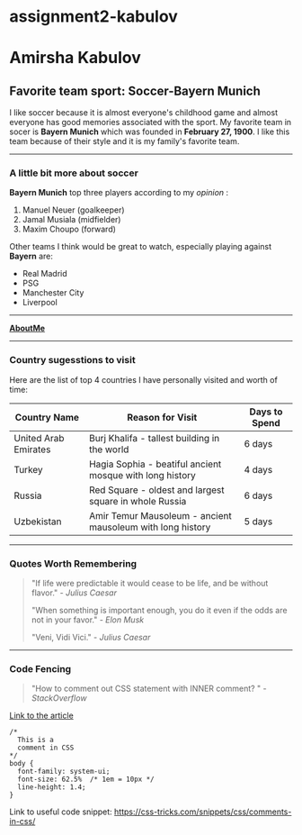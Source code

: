 # assignment2-kabulov

# Amirsha Kabulov
## Favorite team sport: Soccer-Bayern Munich

I like soccer because it is almost everyone's childhood game and almost everyone has good memories associated with the sport. My favorite team in socer is **Bayern Munich** which was founded in **February 27, 1900**. I like this team because of their style and it is my family's favorite team.

---

### A little bit more about soccer
**Bayern Munich** top three players according to my *opinion* :
1. Manuel Neuer (goalkeeper)
2. Jamal Musiala (midfielder)
3. Maxim Choupo (forward)

Other teams I think would be great to watch, especially playing against **Bayern** are:
* Real Madrid
* PSG
* Manchester City
* Liverpool

***
**[AboutMe](AboutMe.md)**

***
### Country sugesstions to visit
Here are the list of top 4 countries I have personally visited and worth of time:

|Country Name | Reason for Visit                                   | Days to Spend |
|     ---     |       ---                                          |      ---      |
|United Arab Emirates| Burj Khalifa - tallest building in the world| 6 days
|Turkey              | Hagia Sophia - beatiful ancient mosque with long history| 4 days|
|Russia              | Red Square - oldest and largest square in whole Russia| 6 days|
|Uzbekistan          | Amir Temur Mausoleum - ancient mausoleum with long history| 5 days|

***
### Quotes Worth Remembering
> "If life were predictable it would cease to be life, and be without flavor." - *Julius Caesar*
> 
> "When something is important enough, you do it even if the odds are not in your favor." - *Elon Musk*
> 
> "Veni, Vidi Vici." - *Julius Caesar* 

---
### Code Fencing
> "How to comment out CSS statement with INNER comment? " - *StackOverflow*

[Link to the article](https://stackoverflow.com/questions/69467087/how-to-comment-out-css-statement-with-inner-comment)

```
/*
  This is a 
  comment in CSS
*/
body {
  font-family: system-ui;
  font-size: 62.5%  /* 1em = 10px */
  line-height: 1.4;
}
```
Link to useful code snippet: <https://css-tricks.com/snippets/css/comments-in-css/>
